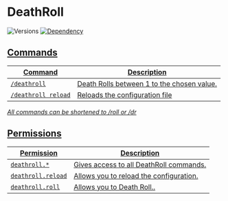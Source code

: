 # DeathRoll
![Versions](https://img.shields.io/badge/Versions-1.18%20--%201.19%2B-brightgreen?style=flat)
<a href="https://github.com/Valorless/ValorlessUtils" rel="nofollow"><img src="https://img.shields.io/badge/Requires-ValorlessUtils-red?style=flat" alt="Dependency" style="max-width: 100%;"/>
<br>

## Commands
| Command | Description |
| --- | --- |
| `/deathroll` | Death Rolls between 1 to the chosen value. |
| `/deathroll reload` | Reloads the configuration file |

*All commands can be shortened to /roll or /dr*
  
## Permissions
| Permission | Description |
| --- | --- |
| `deathroll.*` | Gives access to all DeathRoll commands. |
| `deathroll.reload` | Allows you to reload the configuration. |
| `deathroll.roll` | Allows you to Death Roll.. |
